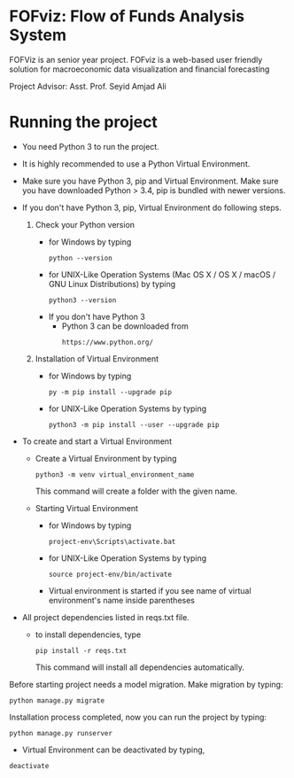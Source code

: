 # FOFviz: Flow of Funds Analysis System
FOFViz is an senior year project. FOFviz is a web-based user friendly solution
for macroeconomic data visualization and
financial forecasting

Project Advisor: Asst. Prof. Seyid Amjad Ali

# Running the project

* You need Python 3 to run the project.

* It is highly recommended to use a Python Virtual Environment.
* Make sure you have Python 3, pip and Virtual Environment. Make sure you have downloaded Python > 3.4, pip is bundled with newer versions. 

* If you don't have Python 3, pip, Virtual Environment do following steps.

  1. Check your Python version
      * for Windows by typing
          ```
          python --version
          ```  
      * for UNIX-Like Operation Systems (Mac OS X / OS X / macOS / GNU Linux Distributions) by typing
          ```
          python3 --version
          ```
      * If you don't have Python 3
         * Python 3 can be downloaded from
             ```
             https://www.python.org/
             ```

  2. Installation of  Virtual Environment
      * for Windows by typing
          ```
          py -m pip install --upgrade pip
          ```  
      * for UNIX-Like Operation Systems by typing
          ```
          python3 -m pip install --user --upgrade pip  
          ```


* To create and start a Virtual Environment
  * Create a Virtual Environment by typing
     ```
     python3 -m venv virtual_environment_name
     ```
     This command will create a folder with the given name.

  * Starting Virtual Environment
    * for Windows by typing
        ```
        project-env\Scripts\activate.bat
        ```  
    * for UNIX-Like Operation Systems by typing
        ```
       source project-env/bin/activate
        ```
    
    * Virtual environment is started if you see name of virtual environment's name inside parentheses 
    
* All project dependencies listed in reqs.txt file.
    * to install dependencies, type
        ```
        pip install -r reqs.txt
        ```  
        This command will install all dependencies automatically.


Before starting project needs a model migration. Make migration by typing:

```
python manage.py migrate
```


Installation process completed, now you can run the project by typing:

```
python manage.py runserver
```
  
* Virtual Environment can be deactivated by typing,
```
deactivate
```
